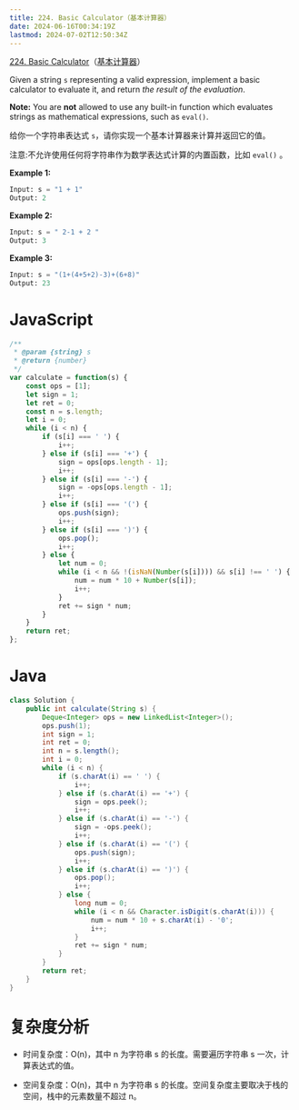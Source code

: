 ```yaml
---
title: 224. Basic Calculator（基本计算器）
date: 2024-06-16T00:34:19Z
lastmod: 2024-07-02T12:50:34Z
---
```


[224. Basic Calculator](https://leetcode.com/problems/basic-calculator/)（[基本计算器](https://leetcode.cn/problems/basic-calculator/)）

Given a string `s`​ representing a valid expression, implement a basic calculator to evaluate it, and return *the result of the evaluation*.

**Note:**  You are **not** allowed to use any built-in function which evaluates strings as mathematical expressions, such as `eval()`​.

给你一个字符串表达式 `s`​ ，请你实现一个基本计算器来计算并返回它的值。

注意:不允许使用任何将字符串作为数学表达式计算的内置函数，比如 `eval()`​ 。

**Example 1:**

```python
Input: s = "1 + 1"
Output: 2
```

**Example 2:**

```python
Input: s = " 2-1 + 2 "
Output: 3
```

**Example 3:**

```python
Input: s = "(1+(4+5+2)-3)+(6+8)"
Output: 23
```

# JavaScript

```javascript
/**
 * @param {string} s
 * @return {number}
 */
var calculate = function(s) {
    const ops = [1];
    let sign = 1;
    let ret = 0;
    const n = s.length;
    let i = 0;
    while (i < n) {
        if (s[i] === ' ') {
            i++;
        } else if (s[i] === '+') {
            sign = ops[ops.length - 1];
            i++;
        } else if (s[i] === '-') {
            sign = -ops[ops.length - 1];
            i++;
        } else if (s[i] === '(') {
            ops.push(sign);
            i++;
        } else if (s[i] === ')') {
            ops.pop();
            i++;
        } else {
            let num = 0;
            while (i < n && !(isNaN(Number(s[i]))) && s[i] !== ' ') {
                num = num * 10 + Number(s[i]);
                i++;
            }
            ret += sign * num;
        }
    }
    return ret;
};
```

# Java

```java
class Solution {
    public int calculate(String s) {
        Deque<Integer> ops = new LinkedList<Integer>();
        ops.push(1);
        int sign = 1;
        int ret = 0;
        int n = s.length();
        int i = 0;
        while (i < n) {
            if (s.charAt(i) == ' ') {
                i++;
            } else if (s.charAt(i) == '+') {
                sign = ops.peek();
                i++;
            } else if (s.charAt(i) == '-') {
                sign = -ops.peek();
                i++;
            } else if (s.charAt(i) == '(') {
                ops.push(sign);
                i++;
            } else if (s.charAt(i) == ')') {
                ops.pop();
                i++;
            } else {
                long num = 0;
                while (i < n && Character.isDigit(s.charAt(i))) {
                    num = num * 10 + s.charAt(i) - '0';
                    i++;
                }
                ret += sign * num;
            }
        }
        return ret;
    }
}
```

# 复杂度分析

* 时间复杂度：O(n)，其中 n 为字符串 s 的长度。需要遍历字符串 s 一次，计算表达式的值。

* 空间复杂度：O(n)，其中 n 为字符串 s 的长度。空间复杂度主要取决于栈的空间，栈中的元素数量不超过 n。

‍
